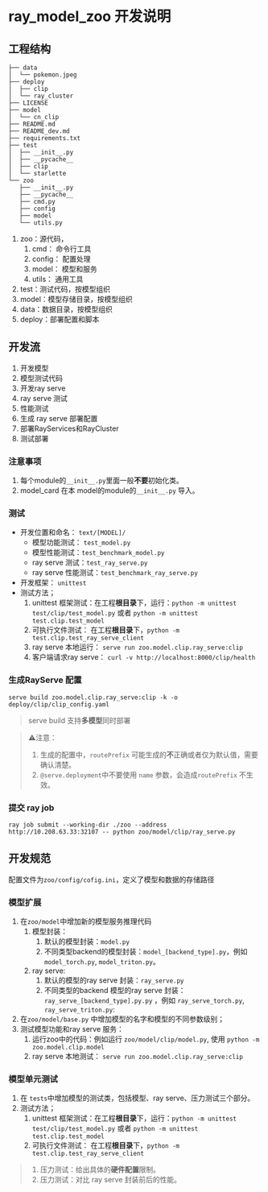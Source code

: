 # ray_model_zoo  开发说明

## 工程结构

```text
├── data
│  └── pokemon.jpeg
├── deploy
│  ├── clip
│  └── ray_cluster
├── LICENSE
├── model
│  └── cn_clip
├── README.md
├── README_dev.md
├── requirements.txt
├── test
│  ├── __init__.py
│  ├── __pycache__
│  ├── clip
│  └── starlette
└── zoo
   ├── __init__.py
   ├── __pycache__
   ├── cmd.py
   ├── config
   ├── model
   └── utils.py
```

1. zoo：源代码，
    1. cmd： 命令行工具
    2. config： 配置处理
    3. model： 模型和服务
    4. utils： 通用工具
2. test：测试代码，按模型组织
3. model：模型存储目录，按模型组织
4. data：数据目录，按模型组织
5. deploy：部署配置和脚本

## 开发流

1. 开发模型
2. 模型测试代码
3. 开发ray serve
4. ray serve 测试
5. 性能测试
6. 生成 ray serve 部署配置
7. 部署RayServices和RayCluster
8. 测试部署


### 注意事项

1. 每个module的`__init__.py`里面一般**不要**初始化类。
2. model_card 在本 model的module的`__init__.py` 导入。

### 测试

* 开发位置和命名： `text/[MODEL]/`
    * 模型功能测试： `test_model.py`
    * 模型性能测试：`test_benchmark_model.py`
    * ray serve 测试：`test_ray_serve.py`
    * ray serve 性能测试：`test_benchmark_ray_serve.py`
* 开发框架： `unittest`
* 测试方法；
    1. unittest 框架测试：在工程**根目录**下，运行：`python -m unittest test/clip/test_model.py`
       或者 `python -m unittest test.clip.test_model`
    2. 可执行文件测试： 在工程**根目录**下，`python -m test.clip.test_ray_serve_client`
    3. ray serve 本地运行： `serve run zoo.model.clip.ray_serve:clip`
    4. 客户端请求ray serve： `curl -v http://localhost:8000/clip/health`

### 生成RayServe 配置

`serve build zoo.model.clip.ray_serve:clip -k -o deploy/clip/clip_config.yaml`

> serve build 支持**多模型**同时部署

> ⚠️注意：
> 1. 生成的配置中，`routePrefix` 可能生成的**不**正确或者仅为默认值，需要确认清楚。
> 2. `@serve.deployment`中不要使用 `name` 参数，会造成`routePrefix` 不生效。

### 提交 ray job

```shell
ray job submit --working-dir ./zoo --address  http://10.208.63.33:32107 -- python zoo/model/clip/ray_serve.py
```

## 开发规范

配置文件为`zoo/config/cofig.ini`，定义了模型和数据的存储路径

### 模型扩展

1. 在`zoo/model`中增加新的模型服务推理代码
    1. 模型封装：
        1. 默认的模型封装：`model.py`
        2. 不同类型backend的模型封装：`model_[backend_type].py`，例如 `model_torch.py`, `model_triton.py`。
    2. ray serve:
        1. 默认的模型的ray serve 封装：`ray_serve.py`
        2. 不同类型的backend 模型的ray serve 封装：`ray_serve_[backend_type].py.py`
           ，例如 `ray_serve_torch.py`, `ray_serve_triton.py`:
2. 在`zoo/model/base.py` 中增加模型的名字和模型的不同参数级别；
3. 测试模型功能和ray serve 服务：
    1. 运行zoo中的代码：例如运行 `zoo/model/clip/model.py`, 使用 `python -m zoo.model.clip.model`
    2. ray serve 本地测试： `serve run zoo.model.clip.ray_serve:clip`

### 模型单元测试

1. 在 `tests`中增加模型的测试类，包括模型、ray serve、压力测试三个部分。
2. 测试方法；
    1. unittest 框架测试：在工程**根目录**下，运行：`python -m unittest test/clip/test_model.py`
       或者 `python -m unittest test.clip.test_model`
    2. 可执行文件测试： 在工程**根目录**下，`python -m test.clip.test_ray_serve_client`

> 1. 压力测试：给出具体的**硬件配置**限制。
> 2. 压力测试：对比 ray serve 封装前后的性能。
